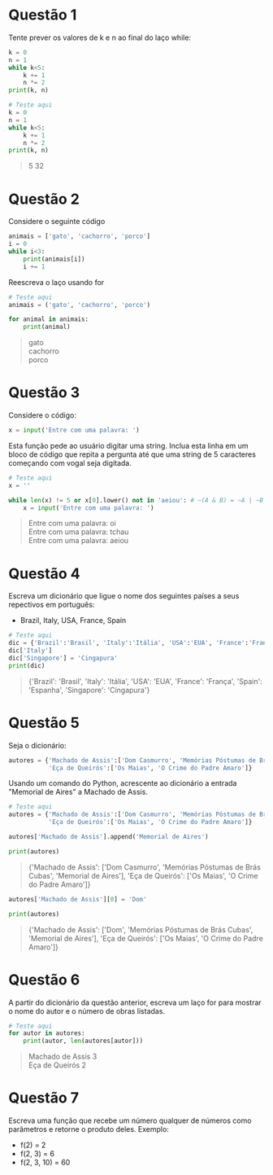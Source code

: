 # Questão 1

Tente prever os valores de k e n ao final do laço while:
```python
k = 0
n = 1
while k<5:
    k += 1
    n *= 2
print(k, n)
```

```python
# Teste aqui
k = 0
n = 1
while k<5:
    k += 1
    n *= 2
print(k, n)
```
> 5 32



# Questão 2

Considere o seguinte código
```python
animais = ['gato', 'cachorro', 'porco']
i = 0
while i<3:
    print(animais[i])
    i += 1

```
Reescreva o laço usando for

```python
# Teste aqui
animais = ('gato', 'cachorro', 'porco')

for animal in animais:
    print(animal)
```
> gato  
> cachorro  
> porco



# Questão 3

Considere o código:
```python
x = input('Entre com uma palavra: ')
```

Esta função pede ao usuário digitar uma string. Inclua esta linha em um bloco de código que repita a pergunta até que uma string de 5 caracteres começando com vogal seja digitada.

```python
# Teste aqui
x = ''

while len(x) != 5 or x[0].lower() not in 'aeiou': # ~(A & B) = ~A | ~B
    x = input('Entre com uma palavra: ')
```
> Entre com uma palavra: oi  
> Entre com uma palavra: tchau  
> Entre com uma palavra: aeiou  



# Questão 4

Escreva um dicionário que ligue o nome dos seguintes países a seus repectivos em português:
* Brazil, Italy, USA, France, Spain

```python
# Teste aqui
dic = {'Brazil':'Brasil', 'Italy':'Itália', 'USA':'EUA', 'France':'França', 'Spain':'Espanha'}
dic['Italy']
dic['Singapore'] = 'Cingapura'
print(dic)
```
> {'Brazil': 'Brasil', 'Italy': 'Itália', 'USA': 'EUA', 'France': 'França', 'Spain': 'Espanha', 'Singapore': 'Cingapura'}



# Questão 5

Seja o dicionário:
```python
autores = {'Machado de Assis':['Dom Casmurro', 'Memórias Póstumas de Brás Cubas'],
           'Eça de Queirós':['Os Maias', 'O Crime do Padre Amaro']}
```

Usando um comando do Python, acrescente ao dicionário a entrada "Memorial de Aires" a Machado de Assis.

```python
# Teste aqui
autores = {'Machado de Assis':['Dom Casmurro', 'Memórias Póstumas de Brás Cubas'],
           'Eça de Queirós':['Os Maias', 'O Crime do Padre Amaro']}

autores['Machado de Assis'].append('Memorial de Aires')

print(autores)
```
> {'Machado de Assis': ['Dom Casmurro', 'Memórias Póstumas de Brás Cubas', 'Memorial de Aires'], 'Eça de Queirós': ['Os Maias', 'O Crime do Padre Amaro']}

```python
autores['Machado de Assis'][0] = 'Dom'

print(autores)
```
> {'Machado de Assis': ['Dom', 'Memórias Póstumas de Brás Cubas', 'Memorial de Aires'], 'Eça de Queirós': ['Os Maias', 'O Crime do Padre Amaro']}



# Questão 6

A partir do dicionário da questão anterior, escreva um laço for para mostrar o nome do autor e o número de obras listadas.

```python
# Teste aqui
for autor in autores:
    print(autor, len(autores[autor]))
```
> Machado de Assis 3  
> Eça de Queirós 2



# Questão 7

Escreva uma função que recebe um número qualquer de números como parâmetros e retorne o produto deles. Exemplo:
* f(2) = 2
* f(2, 3) = 6
* f(2, 3, 10) = 60
